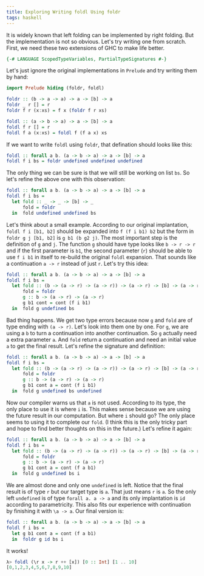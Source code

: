 ```yaml
---
title: Exploring Writing foldl Using foldr
tags: haskell
---
```


It is widely known that left folding can be implemented by right folding.
But the implementation is not so obvious. Let's try writing one from scratch.
First, we need these two extensions of GHC to make life better.

```haskell
{-# LANGUAGE ScopedTypeVariables, PartialTypeSignatures #-}
```

Let's just ignore the original implementations in `Prelude`
and try writing them by hand:

```haskell
import Prelude hiding (foldr, foldl)

foldr :: (b -> a -> a) -> a -> [b] -> a
foldr _ r [] = r
foldr f r (x:xs) = f x (foldr f r xs)

foldl :: (a -> b -> a) -> a -> [b] -> a
foldl f r [] = r
foldl f a (x:xs) = foldl f (f a x) xs
```

If we want to write `foldl` using `foldr`,
that defination should looks like this:

```haskell
foldl :: forall a b. (a -> b -> a) -> a -> [b] -> a
foldl f i bs = foldr undefined undefined undefined
```

The only thing we can be sure is that we will still be working on list `bs`.
So let's refine the above one with this observation:

```haskell
foldl :: forall a b. (a -> b -> a) -> a -> [b] -> a
foldl f i bs =
  let fold :: _ -> _ -> [b] -> _
      fold = foldr
  in  fold undefined undefined bs
```

Let's think about a small example. According to our original implantation,
`foldl f i [b1, b2]` should be expanded into `f (f i b1) b2`
but the form in `foldr g j [b1, b2]` is `g b1 (b g2 j)`.
The most important step is the definition of `g` and `j`. 
The function `g` should have type looks like `b -> r -> r` and
if the first parameter is `b1`, the second parameter (`r`) should
be able to use `f i b1` in itself to re-build the original `foldl` expansion.
That sounds like a continuation `a -> r` instead of just `r`.
Let's try this idea:

```haskell
foldl :: forall a b. (a -> b -> a) -> a -> [b] -> a
foldl f i bs =
  let fold :: (b -> (a -> r) -> (a -> r)) -> (a -> r) -> [b] -> (a -> r)
      fold = foldr
      g :: b -> (a -> r) -> (a -> r)
      g b1 cont = cont (f i b1)
  in  fold g undefined bs
```

Bad thing happens.
We get two type errors because now `g` and `fold` are of type ending with `(a -> r)`.
Let's look into them one by one.
For `g`, we are using a `b` to turn a continuation into another continuation.
So `g` actually need a extra parameter `a`.
And `fold` return a continuation and need an initial value `a` to get the final result.
Let's refine the signature and definition:

```haskell
foldl :: forall a b. (a -> b -> a) -> a -> [b] -> a
foldl f i bs =
  let fold :: (b -> (a -> r) -> (a -> r)) -> (a -> r) -> [b] -> (a -> r)
      fold = foldr
      g :: b -> (a -> r) -> (a -> r)
      g b1 cont a = cont (f i b1)
  in  fold g undefined bs undefined
```

Now our compiler warns us that `a` is not used.
According to its type, the only place to use it is where `i` is.
This makes sense because we are using the future result in our computation.
But where `i` should go? The only place seems to using it to complete our `fold`.
(I think this is the only tricky part and hope to find better thoughts on this in the future.)
Let's refine it again:

```haskell
foldl :: forall a b. (a -> b -> a) -> a -> [b] -> a
foldl f i bs =
  let fold :: (b -> (a -> r) -> (a -> r)) -> (a -> r) -> [b] -> (a -> r)
      fold = foldr
      g :: b -> (a -> r) -> (a -> r)
      g b1 cont a = cont (f a b1)
  in  fold g undefined bs i
```

We are almost done and only one `undefined` is left.
Notice that the final result is of type `r` but our target type is `a`.
That just means `r` is `a`.
So the only left `undefined` is of type `forall a. a -> a`
and its only implantation is `id` according to parametricity.
This also fits our experience with continuation by finishing it with `\a -> a`.
Our final version is:

```haskell
foldl :: forall a b. (a -> b -> a) -> a -> [b] -> a
foldl f i bs =
  let g b1 cont a = cont (f a b1)
  in  foldr g id bs i
```

It works!
```haskell
λ> foldl (\r x -> r ++ [x]) [0 :: Int] [1 .. 10]
[0,1,2,3,4,5,6,7,8,9,10]
```

